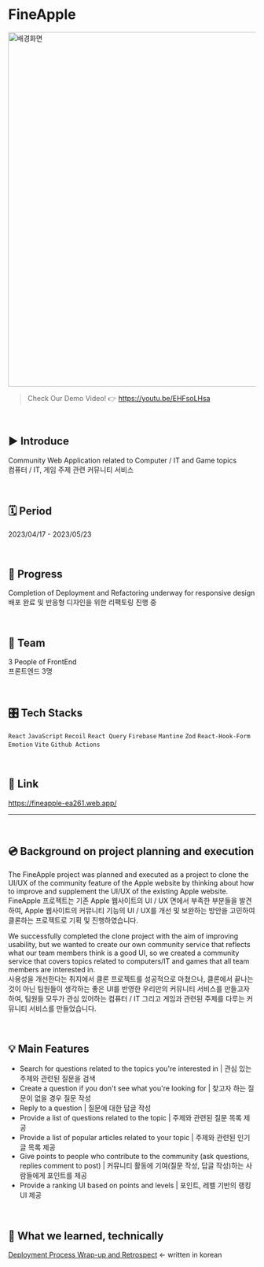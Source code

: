 # FineApple

<img width="720" alt="배경화면" src="https://github.com/JP-s-Children/FineApple/assets/99726297/8cb01b96-7464-47b2-932a-1a7846b75c4e">

> Check Our Demo Video! 👉 https://youtu.be/EHFsoLHsa

<br/>

## ▶︎ Introduce
Community Web Application related to Computer / IT and Game topics
<br/>
컴퓨터 / IT, 게임 주제 관련 커뮤니티 서비스

<br/>

## 🗓️ Period
2023/04/17 - 2023/05/23

<br/>

## 📶 Progress
Completion of Deployment and Refactoring underway for responsive design
<br/>
배포 완료 및 반응형 디자인을 위한 리팩토링 진행 중

<br/>

## 👬 Team 
3 People of FrontEnd
<br/>
프론트엔드 3명

<br/>

## 🎛️ Tech Stacks
`React` `JavaScript` `Recoil` `React Query` `Firebase` `Mantine` `Zod` `React-Hook-Form` `Emotion` `Vite` `Github Actions`

<br/>

## 🚀 Link
<a>https://fineapple-ea261.web.app/</a>


---

<br/>

## 💿 Background on project planning and execution
The FineApple project was planned and executed as a project to clone the UI/UX of the community feature of the Apple website by thinking about how to improve and supplement the UI/UX of the existing Apple website.
<br/>
FineApple 프로젝트는 기존 Apple 웹사이트의 UI / UX 면에서 부족한 부분들을 발견하여, Apple 웹사이트의 커뮤니티 기능의 UI / UX를 개선 및 보완하는 방안을 고민하여 클론하는 프로젝트로 기획 및 진행하였습니다.

We successfully completed the clone project with the aim of improving usability, but we wanted to create our own community service that reflects what our team members think is a good UI, so we created a community service that covers topics related to computers/IT and games that all team members are interested in.
<br/>
사용성을 개선한다는 취지에서 클론 프로젝트를 성공적으로 마쳤으나, 클론에서 끝나는 것이 아닌 팀원들이 생각하는 좋은 UI를 반영한 우리만의 커뮤니티 서비스를 만들고자 하여, 팀원들 모두가 관심 있어하는 컴퓨터 / IT 그리고 게임과 관련된 주제를 다루는 커뮤니티 서비스를 만들었습니다.


<br/>

## 💡 **Main Features**

- Search for questions related to the topics you're interested in | 관심 있는 주제와 관련된 질문을 검색
- Create a question if you don't see what you're looking for | 찾고자 하는 질문이 없을 경우 질문 작성
- Reply to a question | 질문에 대한 답글 작성
- Provide a list of questions related to the topic | 주제와 관련된 질문 목록 제공
- Provide a list of popular articles related to your topic | 주제와 관련된 인기글 목록 제공
- Give points to people who contribute to the community (ask questions, replies comment to post) | 커뮤니티 활동에 기여(질문 작성, 답글 작성)하는 사람들에게 포인트를 제공
- Provide a ranking UI based on points and levels | 포인트, 레벨 기반의 랭킹 UI 제공


<br/>

## 🔭 What we learned, technically
<a href="https://sumz.notion.site/cff425cac22e428db6cf87aebc89e255?pvs=4">Deployment Process Wrap-up and Retrospect</a> <- written in korean
